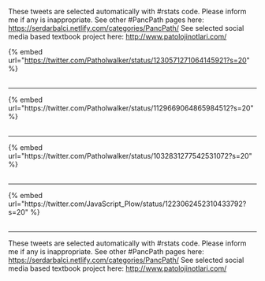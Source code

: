 

These tweets are selected automatically with #rstats code. Please inform me if any is inappropriate.
See other #PancPath pages here: https://serdarbalci.netlify.com/categories/PancPath/ 
See selected social media based textbook project here: http://www.patolojinotlari.com/

{% embed url="https://twitter.com/Patholwalker/status/1230571271064145921?s=20" %}<br>
<br>
<hr>
{% embed url="https://twitter.com/Patholwalker/status/1129669064865984512?s=20" %}<br>
<br>
<hr>
{% embed url="https://twitter.com/Patholwalker/status/1032831277542531072?s=20" %}<br>
<br>
<hr>
{% embed url="https://twitter.com/JavaScript_Plow/status/1223062452310433792?s=20" %}<br>
<br>
<hr>


These tweets are selected automatically with #rstats code. Please inform me if any is inappropriate.
See other #PancPath pages here: https://serdarbalci.netlify.com/categories/PancPath/ 
See selected social media based textbook project here: http://www.patolojinotlari.com/
